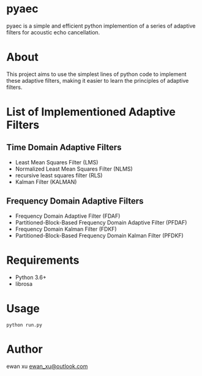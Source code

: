 # pyaec

pyaec is a simple and efficient python implemention of a series of adaptive filters for acoustic echo cancellation.

# About
This project aims to use the simplest lines of python code to implement these adaptive filters, making it easier to learn the principles of adaptive filters.

# List of Implementioned Adaptive Filters
## Time Domain Adaptive Filters
- Least Mean Squares Filter (LMS)
- Normalized Least Mean Squares Filter (NLMS)
- recursive least squares filter (RLS)
- Kalman Filter (KALMAN)

## Frequency Domain Adaptive Filters
- Frequency Domain Adaptive Filter (FDAF)
- Partitioned-Block-Based Frequency Domain Adaptive Filter (PFDAF)
- Frequency Domain Kalman Filter (FDKF)
- Partitioned-Block-Based Frequency Domain Kalman Filter (PFDKF)

# Requirements
- Python 3.6+
- librosa

# Usage
```
python run.py
```

# Author
ewan xu <ewan_xu@outlook.com>